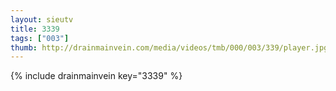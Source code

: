 ```yaml
--- 
layout: sieutv
title: 3339
tags: ["003"]
thumb: http://drainmainvein.com/media/videos/tmb/000/003/339/player.jpg
---
```

{% include drainmainvein key="3339" %} 
